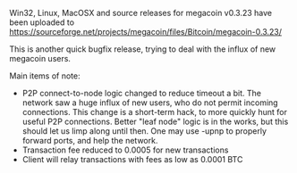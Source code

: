 Win32, Linux, MacOSX and source releases for megacoin v0.3.23 have been uploaded to
https://sourceforge.net/projects/megacoin/files/Bitcoin/megacoin-0.3.23/

This is another quick bugfix release, trying to deal with the influx of new megacoin users.

Main items of note:

* P2P connect-to-node logic changed to reduce timeout a bit.  The network saw a huge influx of new users, who do not permit incoming connections.  This change is a short-term hack, to more quickly hunt for useful P2P connections.  Better "leaf node" logic is in the works, but this should let us limp along until then.  One may use -upnp to properly forward ports, and help the network.
* Transaction fee reduced to 0.0005 for new transactions
* Client will relay transactions with fees as low as 0.0001 BTC
